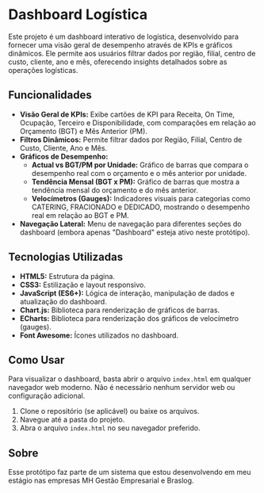# Dashboard Logística

Este projeto é um dashboard interativo de logística, desenvolvido para fornecer uma visão geral de desempenho através de KPIs e gráficos dinâmicos. Ele permite aos usuários filtrar dados por região, filial, centro de custo, cliente, ano e mês, oferecendo insights detalhados sobre as operações logísticas.

## Funcionalidades

*   **Visão Geral de KPIs:** Exibe cartões de KPI para Receita, On Time, Ocupação, Terceiro e Disponibilidade, com comparações em relação ao Orçamento (BGT) e Mês Anterior (PM).
*   **Filtros Dinâmicos:** Permite filtrar dados por Região, Filial, Centro de Custo, Cliente, Ano e Mês.
*   **Gráficos de Desempenho:**
    *   **Actual vs BGT/PM por Unidade:** Gráfico de barras que compara o desempenho real com o orçamento e o mês anterior por unidade.
    *   **Tendência Mensal (BGT x PM):** Gráfico de barras que mostra a tendência mensal do orçamento e do mês anterior.
    *   **Velocímetros (Gauges):** Indicadores visuais para categorias como CATERING, FRACIONADO e DEDICADO, mostrando o desempenho real em relação ao BGT e PM.
*   **Navegação Lateral:** Menu de navegação para diferentes seções do dashboard (embora apenas "Dashboard" esteja ativo neste protótipo).

## Tecnologias Utilizadas

*   **HTML5:** Estrutura da página.
*   **CSS3:** Estilização e layout responsivo.
*   **JavaScript (ES6+):** Lógica de interação, manipulação de dados e atualização do dashboard.
*   **Chart.js:** Biblioteca para renderização de gráficos de barras.
*   **ECharts:** Biblioteca para renderização dos gráficos de velocímetro (gauges).
*   **Font Awesome:** Ícones utilizados no dashboard.

## Como Usar

Para visualizar o dashboard, basta abrir o arquivo `index.html` em qualquer navegador web moderno. Não é necessário nenhum servidor web ou configuração adicional.

1.  Clone o repositório (se aplicável) ou baixe os arquivos.
2.  Navegue até a pasta do projeto.
3.  Abra o arquivo `index.html` no seu navegador preferido.

## Sobre

Esse protótipo faz parte de um sistema que estou desenvolvendo em meu estágio nas empresas MH Gestão Empresarial e Braslog.
